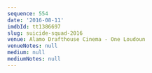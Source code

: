 ```yaml
---
sequence: 554
date: '2016-08-11'
imdbId: tt1386697
slug: suicide-squad-2016
venue: Alamo Drafthouse Cinema - One Loudoun
venueNotes: null
medium: null
mediumNotes: null
---
```


